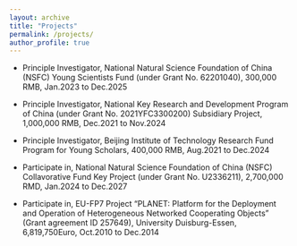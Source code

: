 ```yaml
---
layout: archive
title: "Projects"
permalink: /projects/
author_profile: true
---
```


* Principle Investigator, National Natural Science Foundation of China (NSFC) Young Scientists Fund (under Grant No. 62201040), 300,000 RMB, Jan.2023 to Dec.2025

* Principle Investigator, National Key Research and Development Program of China (under Grant No. 2021YFC3300200) Subsidiary Project, 1,000,000 RMB, Dec.2021 to Nov.2024

* Principle Investigator, Beijing Institute of Technology Research Fund Program for Young Scholars, 400,000 RMB, Aug.2021 to Dec.2024

* Participate in, National Natural Science Foundation of China (NSFC) Collavorative Fund Key Project (under Grant No. U2336211), 2,700,000 RMD, Jan.2024 to Dec.2027


* Participate in, EU-FP7 Project “PLANET: Platform for the Deployment and Operation of Heterogeneous Networked Cooperating Objects” (Grant agreement ID 257649), University Duisburg-Essen, 6,819,750Euro, Oct.2010 to Dec.2014
